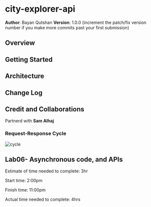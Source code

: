 # city-explorer-api

**Author**: Bayan Qutshan
**Version**: 1.0.0 (increment the patch/fix version number if you make more commits past your first submission)

## Overview
<!-- Provide a high level overview of what this application is and why you are building it, beyond the fact that it's an assignment for this class. (i.e. What's your problem domain?) -->

## Getting Started
<!-- What are the steps that a user must take in order to build this app on their own machine and get it running? -->

## Architecture
<!-- Provide a detailed description of the application design. What technologies (languages, libraries, etc) you're using, and any other relevant design information. -->

## Change Log
<!-- Use this area to document the iterative changes made to your application as each feature is successfully implemented. Use time stamps. Here's an example:

01-01-2001 4:59pm - Application now has a fully-functional express server, with a GET route for the location resource. -->

## Credit and Collaborations
 Partnerd with **Sam Alhaj**

 ### Request-Response Cycle 
 ![cycle](./src/assets/img/cycle.png)


## Lab06- Asynchronous code, and APIs

Estimate of time needed to complete: 3hr

Start time: 2:00pm

Finish time: 11:00pm

Actual time needed to complete: 4hrs